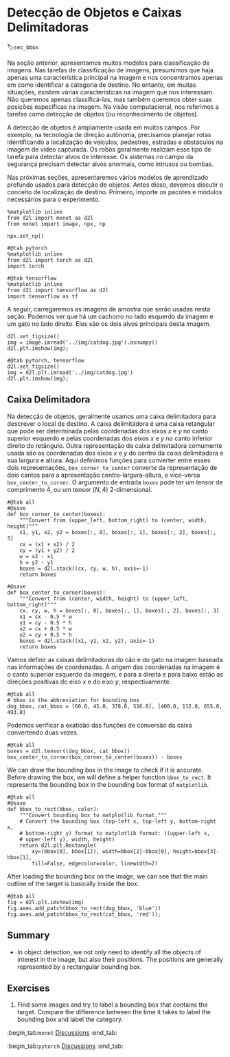 # Detecção de Objetos e Caixas Delimitadoras
:label:`sec_bbox`



Na seção anterior, apresentamos muitos modelos para classificação de imagens. Nas tarefas de classificação de imagens, presumimos que haja apenas uma característica principal na imagem e nos concentramos apenas em como identificar a categoria de destino. No entanto, em muitas situações, existem várias características na imagem que nos interessam. Não queremos apenas classificá-las, mas também queremos obter suas posições específicas na imagem. Na visão computacional, nos referimos a tarefas como detecção de objetos (ou reconhecimento de objetos).

A detecção de objetos é amplamente usada em muitos campos. Por exemplo, na tecnologia de direção autônoma, precisamos planejar rotas identificando a localização de veículos, pedestres, estradas e obstáculos na imagem de vídeo capturada. Os robôs geralmente realizam esse tipo de tarefa para detectar alvos de interesse. Os sistemas no campo da segurança precisam detectar alvos anormais, como intrusos ou bombas.

Nas próximas seções, apresentaremos vários modelos de aprendizado profundo usados ​​para detecção de objetos. Antes disso, devemos discutir o conceito de localização de destino. Primeiro, importe os pacotes e módulos necessários para o experimento.


```{.python .input}
%matplotlib inline
from d2l import mxnet as d2l
from mxnet import image, npx, np

npx.set_np()
```

```{.python .input}
#@tab pytorch
%matplotlib inline
from d2l import torch as d2l
import torch
```

```{.python .input}
#@tab tensorflow
%matplotlib inline
from d2l import tensorflow as d2l
import tensorflow as tf
```

A seguir, carregaremos as imagens de amostra que serão usadas nesta seção. Podemos ver que há um cachorro no lado esquerdo da imagem e um gato no lado direito. Eles são os dois alvos principais desta imagem.

```{.python .input}
d2l.set_figsize()
img = image.imread('../img/catdog.jpg').asnumpy()
d2l.plt.imshow(img);
```

```{.python .input}
#@tab pytorch, tensorflow
d2l.set_figsize()
img = d2l.plt.imread('../img/catdog.jpg')
d2l.plt.imshow(img);
```

## Caixa Delimitadora

Na detecção de objetos, geralmente usamos uma caixa delimitadora para descrever o local de destino.
A caixa delimitadora é uma caixa retangular que pode ser determinada pelas coordenadas dos eixos $x$ e $y$ no canto superior esquerdo e pelas coordenadas dos eixos $x$ e $y$ no canto inferior direito do retângulo.
Outra representação de caixa delimitadora comumente usada são as coordenadas dos eixos $x$ e $y$ do centro da caixa delimitadora e sua largura e altura.
Aqui definimos funções para converter entre esses dois
representações, `box_corner_to_center` converte da representação de dois cantos para a apresentação centro-largura-altura,
e vice-versa `box_center_to_corner`.
O argumento de entrada `boxes` pode ter um tensor de comprimento $4$,
ou um tensor $(N, 4)$ 2-dimensional.

```{.python .input}
#@tab all
#@save
def box_corner_to_center(boxes):
    """Convert from (upper_left, bottom_right) to (center, width, height)"""
    x1, y1, x2, y2 = boxes[:, 0], boxes[:, 1], boxes[:, 2], boxes[:, 3]
    cx = (x1 + x2) / 2
    cy = (y1 + y2) / 2
    w = x2 - x1
    h = y2 - y1
    boxes = d2l.stack((cx, cy, w, h), axis=-1)
    return boxes

#@save
def box_center_to_corner(boxes):
    """Convert from (center, width, height) to (upper_left, bottom_right)"""
    cx, cy, w, h = boxes[:, 0], boxes[:, 1], boxes[:, 2], boxes[:, 3]
    x1 = cx - 0.5 * w
    y1 = cy - 0.5 * h
    x2 = cx + 0.5 * w
    y2 = cy + 0.5 * h
    boxes = d2l.stack((x1, y1, x2, y2), axis=-1)
    return boxes
```

Vamos definir as caixas delimitadoras do cão e do gato na imagem baseada
nas informações de coordenadas. A origem das coordenadas na imagem
é o canto superior esquerdo da imagem, e para a direita e para baixo estão as
direções positivas do eixo $x$ e do eixo $y$, respectivamente.

```{.python .input}
#@tab all
# bbox is the abbreviation for bounding box
dog_bbox, cat_bbox = [60.0, 45.0, 378.0, 516.0], [400.0, 112.0, 655.0, 493.0]
```

Podemos verificar a exatidão das funções de conversão da caixa convertendo duas vezes.

```{.python .input}
#@tab all
boxes = d2l.tensor((dog_bbox, cat_bbox))
box_center_to_corner(box_corner_to_center(boxes)) - boxes
```

We can draw the bounding box in the image to check if it is accurate. Before drawing the box, we will define a helper function `bbox_to_rect`. It represents the bounding box in the bounding box format of `matplotlib`.

```{.python .input}
#@tab all
#@save
def bbox_to_rect(bbox, color):
    """Convert bounding box to matplotlib format."""
    # Convert the bounding box (top-left x, top-left y, bottom-right x,
    # bottom-right y) format to matplotlib format: ((upper-left x,
    # upper-left y), width, height)
    return d2l.plt.Rectangle(
        xy=(bbox[0], bbox[1]), width=bbox[2]-bbox[0], height=bbox[3]-bbox[1],
        fill=False, edgecolor=color, linewidth=2)
```

After loading the bounding box on the image, we can see that the main outline of the target is basically inside the box.

```{.python .input}
#@tab all
fig = d2l.plt.imshow(img)
fig.axes.add_patch(bbox_to_rect(dog_bbox, 'blue'))
fig.axes.add_patch(bbox_to_rect(cat_bbox, 'red'));
```

## Summary

* In object detection, we not only need to identify all the objects of interest in the image, but also their positions. The positions are generally represented by a rectangular bounding box.

## Exercises

1. Find some images and try to label a bounding box that contains the target. Compare the difference between the time it takes to label the bounding box and label the category.

:begin_tab:`mxnet`
[Discussions](https://discuss.d2l.ai/t/369)
:end_tab:

:begin_tab:`pytorch`
[Discussions](https://discuss.d2l.ai/t/1527)
:end_tab:
<!--stackedit_data:
eyJoaXN0b3J5IjpbOTIyMzcxMDkyLDc5NDU2NjI2NywtNTE3Nj
U3NzJdfQ==
-->